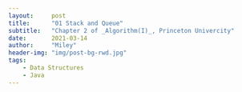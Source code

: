 ```yaml
---
layout:     post
title:      "01 Stack and Queue"
subtitle:   "Chapter 2 of _Algorithm(I)_, Princeton Univercity"
date:       2021-03-14
author:     "Miley"
header-img: "img/post-bg-rwd.jpg"
tags:
    - Data Structures
    - Java
---
```


